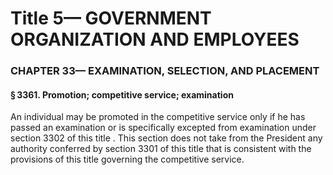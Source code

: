 
# Title 5— GOVERNMENT ORGANIZATION AND EMPLOYEES
### CHAPTER 33— EXAMINATION, SELECTION, AND PLACEMENT
#### § 3361. Promotion; competitive service; examination

An individual may be promoted in the competitive service only if he has passed an examination or is specifically excepted from examination under section 3302 of this title . This section does not take from the President any authority conferred by section 3301 of this title that is consistent with the provisions of this title governing the competitive service.
